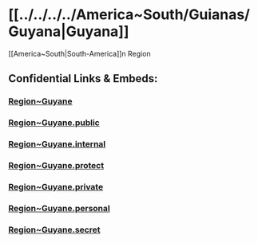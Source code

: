 # [[../../../../America~South/Guianas/Guyana|Guyana]] 

[[America~South|South-America]]n Region 


## Confidential Links & Embeds: 

### [Region~Guyane](/_Standards/Earth/Continent/Europe/Europe~West/France/regions~France/Region~Guyane.md) 

### [Region~Guyane.public](/_public/Earth/Continent/Europe/Europe~West/France/regions~France/Region~Guyane.public.md) 

### [Region~Guyane.internal](/_internal/Earth/Continent/Europe/Europe~West/France/regions~France/Region~Guyane.internal.md) 

### [Region~Guyane.protect](/_protect/Earth/Continent/Europe/Europe~West/France/regions~France/Region~Guyane.protect.md) 

### [Region~Guyane.private](/_private/Earth/Continent/Europe/Europe~West/France/regions~France/Region~Guyane.private.md) 

### [Region~Guyane.personal](/_personal/Earth/Continent/Europe/Europe~West/France/regions~France/Region~Guyane.personal.md) 

### [Region~Guyane.secret](/_secret/Earth/Continent/Europe/Europe~West/France/regions~France/Region~Guyane.secret.md)

